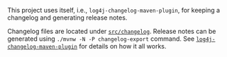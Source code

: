 <!--
  ~ Licensed to the Apache Software Foundation (ASF) under one or more
  ~ contributor license agreements.  See the NOTICE file distributed with
  ~ this work for additional information regarding copyright ownership.
  ~ The ASF licenses this file to you under the Apache License, Version 2.0
  ~ (the "License"); you may not use this file except in compliance with
  ~ the License.  You may obtain a copy of the License at
  ~
  ~      http://www.apache.org/licenses/LICENSE-2.0
  ~
  ~ Unless required by applicable law or agreed to in writing, software
  ~ distributed under the License is distributed on an "AS IS" BASIS,
  ~ WITHOUT WARRANTIES OR CONDITIONS OF ANY KIND, either express or implied.
  ~ See the License for the specific language governing permissions and
  ~ limitations under the License.
  -->

This project uses itself, i.e., `log4j-changelog-maven-plugin`, for keeping a changelog and generating release notes.

Changelog files are located under [`src/changelog`](src/changelog).
Release notes can be generated using `./mvnw -N -P changelog-export` command.
See [`log4j-changelog-maven-plugin`](log4j-changelog-maven-plugin) for details on how it all works.
